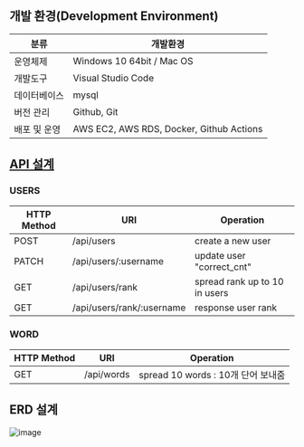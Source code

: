 ## 개발 환경(Development Environment)
| 분류 | 개발환경 | 
|---|---|
| 운영체제 | Windows 10 64bit / Mac OS |
| 개발도구 | Visual Studio Code |
| 데이터베이스 | mysql |
| 버전 관리 | Github, Git |
| 배포 및 운영 | AWS EC2, AWS RDS, Docker, Github Actions  |

## <a href="https://app.swaggerhub.com/apis/OPOP0421/KrHangMan/1.0.0#/Selection%20nickname/selectnickname">API 설계</a>

### USERS
| HTTP Method | URI | Operation |
| --- | --- | --- |
| POST | /api/users | create a new user  |
| PATCH | /api/users/:username | update user "correct_cnt" |  
| GET | /api/users/rank| spread rank up to 10 in users |
| GET | /api/users/rank/:username | response user rank |

### WORD 
| HTTP Method | URI | Operation |
| --- | --- | --- |
| GET | /api/words | spread 10 words : 10개 단어 보내줌 |

## ERD 설계
![image](https://user-images.githubusercontent.com/55049159/211178083-3d4f85fb-9db0-4e19-90c8-1a458ec61724.png)

